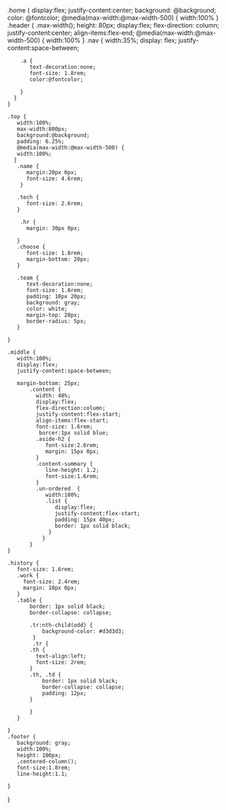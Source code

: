 .home {
    display:flex;
	justify-content:center;
	background: @background;
	color: @fontcolor;
    @media(max-width:@max-width-500) {
       width:100%
    }   
    .header {
      .max-width();
      height: 80px;
      display:flex;
      flex-direction: column;
      justify-content:center;
      align-items:flex-end;
      @media(max-width:@max-width-500) {
       width:100%
      }
      .nav {
        width:35%;
        display: flex;
        justify-content:space-between; 
       
        .a {
           text-decoration:none;
           font-size: 1.8rem;
           color:@fontcolor;

        }
      }
    }

    .top {
       width:100%;
       max-width:800px;
       background:@background;
       padding: 6.25%;
       @media(max-width:@max-width-500) {
       width:100%;
      }
       .name {
          margin:20px 0px;
          font-size: 4.6rem;
        }

       .tech {
          font-size: 2.6rem;
       }

        .hr {
          margin: 30px 0px;

       }
       .choose {
          font-size: 1.8rem;
          margin-bottom: 20px;
       }
      
       .team {
          text-decoration:none;
          font-size: 1.8rem;
          padding: 10px 20px;
          background: gray;
          color: white;
          margin-top: 20px;
          border-radius: 5px;
       }

    }

    .middle {
       width:100%;
       display:flex;
       justify-content:space-between;
      
       margin-bottom: 25px;
	       .content {
	         width: 48%;
	         display:flex;
	         flex-direction:column;
	         justify-content:flex-start;
	         align-items:flex-start;
	         font-size: 1.6rem;
              borcer:1px solid blue;
	         .aside-h2 {
	            font-size:2.6rem;
	            margin: 15px 0px;
	         }
	         .content-summary {
	            line-height: 1.2;
	            font-size:1.6rem;
	         }
	         .un-ordered  {
	            width:100%;
	            .list {
	               display:flex;
	               justify-content:flex-start;
	               padding: 15px 40px;
	               border: 1px solid black;
	             }
	           }
	       }
    }

    .history {
       font-size: 1.6rem;
       .work {
         font-size: 2.4rem;
         margin: 10px 0px;
       }
       .table {
           border: 1px solid black;
           border-collapse: collapse;

           .tr:nth-child(odd) {
			   background-color: #d3d3d3;
			}
			.tr {
           .th {
             text-align:left;
             font-size: 2rem;
           }
           .th, .td {
               border: 1px solid black;
               border-collapse: collapse;
               padding: 12px;
           }

           }
       }

    }
    .footer {
       background: gray;
       width:100%;
       height: 100px;
       .centered-column();
       font-size:1.8rem;
       line-height:1.1;
       
    }
}